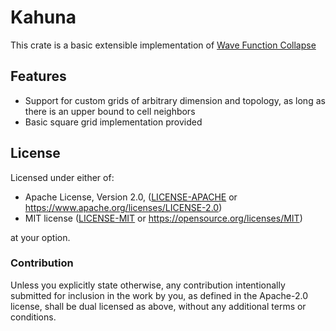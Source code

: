 Kahuna
======

This crate is a basic extensible implementation of [Wave Function Collapse](https://www.youtube.com/watch?v=2SuvO4Gi7uY)

## Features

- Support for custom grids of arbitrary dimension and topology, as long as there is an upper bound to cell neighbors
- Basic square grid implementation provided

## License

Licensed under either of:

 * Apache License, Version 2.0, ([LICENSE-APACHE](LICENSE-APACHE) or https://www.apache.org/licenses/LICENSE-2.0)
 * MIT license ([LICENSE-MIT](LICENSE-MIT) or https://opensource.org/licenses/MIT)

at your option.

### Contribution

Unless you explicitly state otherwise, any contribution intentionally submitted
for inclusion in the work by you, as defined in the Apache-2.0 license, shall be dual licensed as above, without any
additional terms or conditions.
